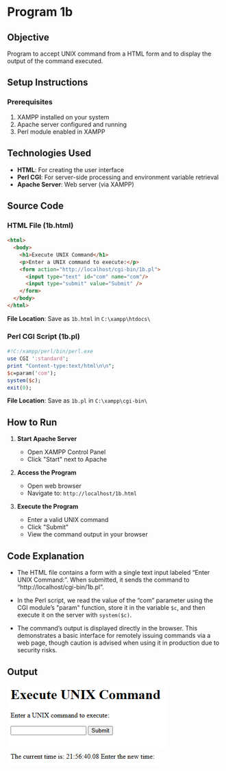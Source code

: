 # Program 1b

## Objective
Program to accept UNIX command from a HTML form and to display the output of the 
command executed. 

## Setup Instructions

### Prerequisites
1. XAMPP installed on your system
2. Apache server configured and running
3. Perl module enabled in XAMPP

## Technologies Used
- **HTML**: For creating the user interface
- **Perl CGI**: For server-side processing and environment variable retrieval
- **Apache Server**: Web server (via XAMPP)

## Source Code

### HTML File (1b.html)
```html
<html>
  <body>
    <h1>Execute UNIX Command</h1>
    <p>Enter a UNIX command to execute:</p>
    <form action="http://localhost/cgi-bin/1b.pl">
      <input type="text" id="com" name="com"/>
      <input type="submit" value="Submit" />
    </form>
  </body>
</html>
```

**File Location**: Save as `1b.html` in `C:\xampp\htdocs\`

### Perl CGI Script (1b.pl)

```perl
#!C:/xampp/perl/bin/perl.exe 
use CGI ':standard';  
print "Content-type:text/html\n\n";  
$c=param('com');  
system($c);  
exit(0);
```

**File Location**: Save as `1b.pl` in `C:\xampp\cgi-bin\`

## How to Run

1. **Start Apache Server**
   - Open XAMPP Control Panel
   - Click "Start" next to Apache

2. **Access the Program**
   - Open web browser
   - Navigate to: `http://localhost/1b.html`

3. **Execute the Program**
   - Enter a valid UNIX command
   - Click "Submit"
   - View the command output in your browser

## Code Explanation

- The HTML file contains a form with a single text input labeled “Enter UNIX Command:”. When submitted, it sends the command to “http://localhost/cgi-bin/1b.pl”.

- In the Perl script, we read the value of the “com” parameter using the CGI module’s "param" function, store it in the variable `$c`, and then execute it on the server with `system($c)`.

- The command’s output is displayed directly in the browser. This demonstrates a basic interface for remotely issuing commands via a web page, though caution is advised when using it in production due to security risks.

## Output

![output 1](./o1.png)
![output 2](./o2.png)